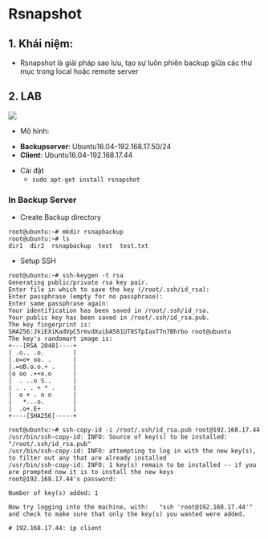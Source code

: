 # Rsnapshot
## 1. Khái niệm:
- Rsnapshot là giải pháp sao lưu, tạo sự luôn phiên backup giữa các thư mục trong local hoặc remote server

## 2. LAB

![](https://i.ibb.co/MDbPDhD/Screenshot-from-2020-09-10-09-41-21.png)

- Mô hình:
 + __Backupserver__: Ubuntu16.04-192.168.17.50/24
 + __Client__: Ubuntu16.04-192.168.17.44

- Cài đặt 
  + `sudo apt-get install rsnapshot`

### In __Backup Server__

- Create Backup directory
```
root@ubuntu:~# mkdir rsnapbackup
root@ubuntu:~# ls
dir1  dir2  rsnapbackup  test  test.txt
```

- Setup SSH  

```
root@ubuntu:~# ssh-keygen -t rsa
Generating public/private rsa key pair.
Enter file in which to save the key (/root/.ssh/id_rsa): 
Enter passphrase (empty for no passphrase): 
Enter same passphrase again: 
Your identification has been saved in /root/.ssh/id_rsa.
Your public key has been saved in /root/.ssh/id_rsa.pub.
The key fingerprint is:
SHA256:JkiEXiKadVpC5rmvdXuibA581UT8STpIaxT7n7Bhrbo root@ubuntu
The key's randomart image is:
+---[RSA 2048]----+
| .o.. .o.        |
|.o=o+ oo. .      |
|.=oB.o.o.+ .     |
|o oo .++o.o      |
|  . ..o S..      |
| . . . + * .     |
|  o + . o o      |
|   *...o.        |
|  .o+.E+         |
+----[SHA256]-----+
```
```
root@ubuntu:~# ssh-copy-id -i /root/.ssh/id_rsa.pub root@192.168.17.44
/usr/bin/ssh-copy-id: INFO: Source of key(s) to be installed: "/root/.ssh/id_rsa.pub"
/usr/bin/ssh-copy-id: INFO: attempting to log in with the new key(s), to filter out any that are already installed
/usr/bin/ssh-copy-id: INFO: 1 key(s) remain to be installed -- if you are prompted now it is to install the new keys
root@192.168.17.44's password: 

Number of key(s) added: 1

Now try logging into the machine, with:   "ssh 'root@192.168.17.44'"
and check to make sure that only the key(s) you wanted were added.

# 192.168.17.44: ip client
```

